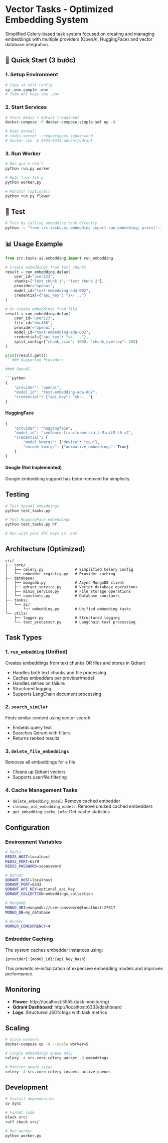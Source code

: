 # Vector Tasks - Optimized Embedding System

Simplified Celery-based task system focused on creating and managing embeddings with multiple providers (OpenAI, HuggingFace) and vector database integration.

## 🚀 Quick Start (3 bước)

### 1. Setup Environment

```bash
# Copy và edit config
cp .env.sample .env
# Thêm API keys vào .env
```

### 2. Start Services

```bash
# Start Redis + Qdrant (required)
docker-compose -f docker-compose.simple.yml up -d

# Hoặc manual:
# redis-server --requirepass sapassword
# docker run -p 6333:6333 qdrant/qdrant
```

### 3. Run Worker

```bash
# Đơn giản nhất
python run.py worker

# Hoặc trực tiếp
python worker.py

# Monitor (optional)
python run.py flower
```

## 🧪 Test

```bash
# Test by calling embedding task directly
python -c "from src.tasks.ai.embedding import run_embedding; print('✅ Tasks imported successfully')"
```

## 📊 Usage Example

````python
from src.tasks.ai.embedding import run_embedding

# Create embeddings from text chunks
result = run_embedding.delay(
    user_id="user123",
    chunks=["Text chunk 1", "Text chunk 2"],
    provider="openai",
    model_id="text-embedding-ada-002",
    credential={"api_key": "sk-..."}
)

# Or create embeddings from file
result = run_embedding.delay(
    user_id="user123",
    file_id="doc456",
    provider="openai",
    model_id="text-embedding-ada-002",
    credential={"api_key": "sk-..."},
    split_config={"chunk_size": 1000, "chunk_overlap": 200}
)

print(result.get())
```### Supported Providers

#### OpenAI

```python
{
    "provider": "openai",
    "model_id": "text-embedding-ada-002",
    "credential": {"api_key": "sk-..."}
}
````

#### HuggingFace

```python
{
    "provider": "huggingface",
    "model_id": "sentence-transformers/all-MiniLM-L6-v2",
    "credential": {
        "model_kwargs": {"device": "cpu"},
        "encode_kwargs": {"normalize_embeddings": True}
    }
}
```

#### Google (Not Implemented)

Google embedding support has been removed for simplicity.

## Testing

```bash
# Test OpenAI embeddings
python test_tasks.py

# Test HuggingFace embeddings
python test_tasks.py hf

# Run with your API keys in .env
```

## Architecture (Optimized)

```
src/
├── core/
│   ├── celery.py              # Simplified Celery config
│   └── embedder_registry.py   # Provider caching
├── database/
│   ├── mongodb.py             # Async MongoDB client
│   ├── qdrant_service.py      # Vector database operations
│   ├── minio_service.py       # File storage operations
│   └── constants.py           # Database constants
├── tasks/
│   └── ai/
│       └── embedding.py       # Unified embedding tasks
└── utils/
    ├── logger.py              # Structured logging
    └── text_processor.py      # LangChain text processing
```

## Task Types

### 1. `run_embedding` (Unified)

Creates embeddings from text chunks OR files and stores in Qdrant

- Handles both text chunks and file processing
- Caches embedders per provider/model
- Handles retries on failure
- Structured logging
- Supports LangChain document processing

### 2. `search_similar`

Finds similar content using vector search

- Embeds query text
- Searches Qdrant with filters
- Returns ranked results

### 3. `delete_file_embeddings`

Removes all embeddings for a file

- Cleans up Qdrant vectors
- Supports user/file filtering

### 4. Cache Management Tasks

- `delete_embedding_model`: Remove cached embedder
- `cleanup_old_embedding_models`: Remove unused cached embedders
- `get_embedding_cache_info`: Get cache statistics

## Configuration

### Environment Variables

```bash
# Redis
REDIS_HOST=localhost
REDIS_PORT=6379
REDIS_PASSWORD=sapassword

# Qdrant
QDRANT_HOST=localhost
QDRANT_PORT=6333
QDRANT_API_KEY=optional_api_key
QDRANT_COLLECTION=embeddings_collection

# MongoDB
MONGO_URI=mongodb://user:password@localhost:27017
MONGO_DB=my_database

# Worker
WORKER_CONCURRENCY=4
```

### Embedder Caching

The system caches embedder instances using:

```
{provider}:{model_id}:{api_key_hash}
```

This prevents re-initialization of expensive embedding models and improves performance.

## Monitoring

- **Flower**: http://localhost:5555 (task monitoring)
- **Qdrant Dashboard**: http://localhost:6333/dashboard
- **Logs**: Structured JSON logs with task metrics

## Scaling

```bash
# Scale workers
docker-compose up -d --scale worker=5

# Single embeddings queue only
celery -A src.core.celery worker -Q embeddings

# Monitor queue sizes
celery -A src.core.celery inspect active_queues
```

## Development

```bash
# Install dependencies
uv sync

# Format code
black src/
ruff check src/

# Run worker
python worker.py
```
